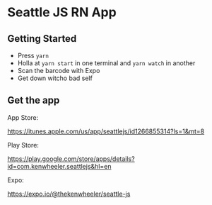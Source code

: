 # Seattle JS RN App

## Getting Started

- Press `yarn`
- Holla at `yarn start` in one terminal and `yarn watch` in another
- Scan the barcode with Expo
- Get down witcho bad self

## Get the app

App Store:

https://itunes.apple.com/us/app/seattlejs/id1266855314?ls=1&mt=8

Play Store:

https://play.google.com/store/apps/details?id=com.kenwheeler.seattlejs&hl=en

Expo:

https://expo.io/@thekenwheeler/seattle-js